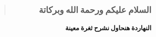 > <h1 dir='rtl' align='right'> السلام عليكم ورحمة الله وبركاتة</h1>

## <h2 dir='rtl' align='right'> النهاردة هنحاول نشرح ثغرة معينة </h2>
